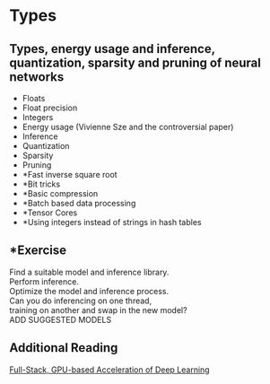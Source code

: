 # Types
## Types, energy usage and inference, quantization, sparsity and pruning of neural networks

* Floats
* Float precision
* Integers
* Energy usage (Vivienne Sze and the controversial paper)
* Inference
* Quantization
* Sparsity
* Pruning
* \*Fast inverse square root
* \*Bit tricks
* \*Basic compression
* \*Batch based data processing
* \*Tensor Cores
* \*Using integers instead of strings in hash tables

## \*Exercise

Find a suitable model and inference library.  
Perform inference.  
Optimize the model and inference process.  
Can you do inferencing on one thread,  
training on another and swap in the new model?  
ADD SUGGESTED MODELS  

## Additional Reading
[Full-Stack, GPU-based Acceleration of Deep Learning](https://nvlabs.github.io/EfficientDL/)